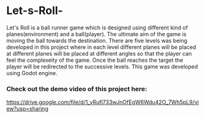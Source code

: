 # Let-s-Roll-

Let's Roll is a ball runner game which is designed using different kind of planes(environment) and a ball(player). The ultimate aim of the game is moving the ball towards the destination. There are five levels was being developed in this project where in each level different planes will be placed at different planes will be placed at different angles so that the player can feel the complexeity of the game. Once the ball reaches the target the player will be redirected to the successive levels. This game was developed using Godot engine.

### Check out the demo video of this project here:
https://drive.google.com/file/d/1_yRufI733wJnOfEgW6Wdu42O_7Wh5pL9/view?usp=sharing
